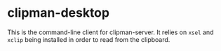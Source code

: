 # clipman-desktop

This is the command-line client for clipman-server. It relies on `xsel` and `xclip` being installed in order to read from the clipboard.